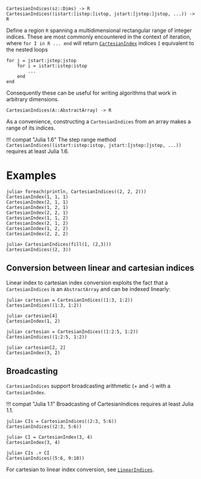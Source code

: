 ```
CartesianIndices(sz::Dims) -> R
CartesianIndices((istart:[istep:]istop, jstart:[jstep:]jstop, ...)) -> R
```

Define a region `R` spanning a multidimensional rectangular range of integer indices. These are most commonly encountered in the context of iteration, where `for I in R ... end` will return [`CartesianIndex`](@ref) indices `I` equivalent to the nested loops

```
for j = jstart:jstep:jstop
    for i = istart:istep:istop
        ...
    end
end
```

Consequently these can be useful for writing algorithms that work in arbitrary dimensions.

```
CartesianIndices(A::AbstractArray) -> R
```

As a convenience, constructing a `CartesianIndices` from an array makes a range of its indices.

!!! compat "Julia 1.6"
    The step range method `CartesianIndices((istart:istep:istop, jstart:[jstep:]jstop, ...))` requires at least Julia 1.6.


# Examples

```jldoctest
julia> foreach(println, CartesianIndices((2, 2, 2)))
CartesianIndex(1, 1, 1)
CartesianIndex(2, 1, 1)
CartesianIndex(1, 2, 1)
CartesianIndex(2, 2, 1)
CartesianIndex(1, 1, 2)
CartesianIndex(2, 1, 2)
CartesianIndex(1, 2, 2)
CartesianIndex(2, 2, 2)

julia> CartesianIndices(fill(1, (2,3)))
CartesianIndices((2, 3))
```

## Conversion between linear and cartesian indices

Linear index to cartesian index conversion exploits the fact that a `CartesianIndices` is an `AbstractArray` and can be indexed linearly:

```jldoctest
julia> cartesian = CartesianIndices((1:3, 1:2))
CartesianIndices((1:3, 1:2))

julia> cartesian[4]
CartesianIndex(1, 2)

julia> cartesian = CartesianIndices((1:2:5, 1:2))
CartesianIndices((1:2:5, 1:2))

julia> cartesian[2, 2]
CartesianIndex(3, 2)
```

## Broadcasting

`CartesianIndices` support broadcasting arithmetic (+ and -) with a `CartesianIndex`.

!!! compat "Julia 1.1"
    Broadcasting of CartesianIndices requires at least Julia 1.1.


```jldoctest
julia> CIs = CartesianIndices((2:3, 5:6))
CartesianIndices((2:3, 5:6))

julia> CI = CartesianIndex(3, 4)
CartesianIndex(3, 4)

julia> CIs .+ CI
CartesianIndices((5:6, 9:10))
```

For cartesian to linear index conversion, see [`LinearIndices`](@ref).
